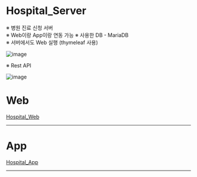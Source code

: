 # Hospital_Server
※ 병원 진료 신청 서버<br>
※ Web이랑 App이랑 연동 가능
※ 사용한 DB - MariaDB<br>
※ 서버에서도 Web 실행 (thymeleaf 사용) 

![image](https://github.com/springhana/Hospital_Server/assets/97121074/d67e2773-aef1-4851-933c-a7e338b3a705)

※ Rest API

![image](https://github.com/springhana/Hospital_Server/assets/97121074/d357d71a-216a-485d-a731-03429349761e)


# Web
<a href="https://github.com/springhana/Hospital_Web">Hospital_Web</a>
<br>
<hr>

# App
<a href="https://github.com/springhana/Hospital_App">Hospital_App</a>
<br>
<hr>
